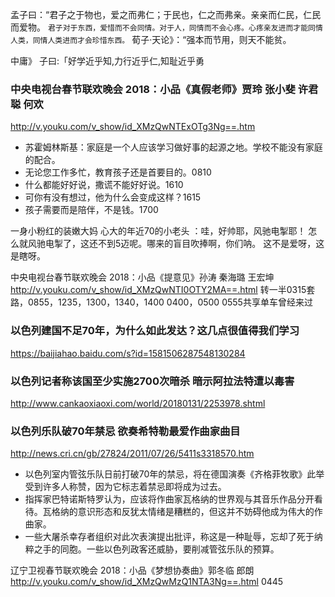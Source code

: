孟子曰：“君子之于物也，爱之而弗仁；于民也，仁之而弗亲。亲亲而仁民，仁民而爱物。
`君子对于东西，爱惜而不会同情。对于人，同情而不会心疼。心疼亲友进而才能同情人类，同情人类进而才会珍惜东西。`
荀子·天论》：“强本而节用，则天不能贫。

中庸》 子曰:「好学近乎知,力行近乎仁,知耻近乎勇
### 中央电视台春节联欢晚会 2018：小品《真假老师》贾玲 张小斐 许君聪 何欢
http://v.youku.com/v_show/id_XMzQwNTExOTg3Ng==.htm
- 苏霍姆林斯基：家庭是一个人应该学习做好事的起源之地。学校不能没有家庭的配合。
- 无论您工作多忙，教育孩子还是首要目的。0810
- 什么都能好好说，撒谎不能好好说。1610
- 可你有没有想过，他为什么会变成这样？1615
- 孩子需要而是陪伴，不是钱。1700

一身小粉红的装嫩大妈
心大的年近70的小老头
：哇，好帅耶，风驰电掣耶！
怎么就风驰电掣了，这还不到5迈呢。哪来的盲目吹捧啊，你们呐。
这不是爱呀，这是瞎呀。

中央电视台春节联欢晚会 2018：小品《提意见》孙涛 秦海璐 王宏坤
http://v.youku.com/v_show/id_XMzQwNTI0OTY2MA==.html
转一半0315套路，0855，1235，1300，1340，1400
0400，0500
0555共享单车曾经来过

### 以色列建国不足70年，为什么如此发达？这几点很值得我们学习
https://baijiahao.baidu.com/s?id=1581506287548130284
### 以色列记者称该国至少实施2700次暗杀 暗示阿拉法特遭以毒害
http://www.cankaoxiaoxi.com/world/20180131/2253978.shtml
### 以色列乐队破70年禁忌 欲奏希特勒最爱作曲家曲目
http://news.cri.cn/gb/27824/2011/07/26/5411s3318570.htm
- 以色列室内管弦乐队日前打破70年的禁忌，将在德国演奏《齐格菲牧歌》此举受到许多人称赞，因为它标志着禁忌即将成为过去。
- 指挥家巴特诺斯特罗认为，应该将作曲家瓦格纳的世界观与其音乐作品分开看待。瓦格纳的意识形态和反犹太情绪是糟糕的，但这并不妨碍他成为伟大的作曲家。
- 一些大屠杀幸存者组织对此次表演提出批评，称这是一种耻辱，忘却了死于纳粹之手的同胞。一些以色列政客还威胁，要削减管弦乐队的预算。

辽宁卫视春节联欢晚会 2018：小品《梦想协奏曲》郭冬临 郎朗
http://v.youku.com/v_show/id_XMzQwMzQ1NTA3Ng==.html
0445